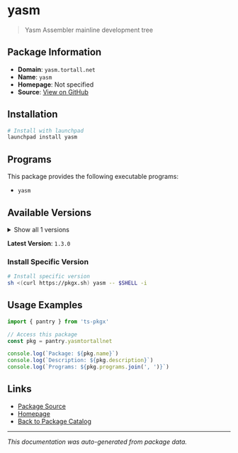 # yasm

> Yasm Assembler mainline development tree

## Package Information

- **Domain**: `yasm.tortall.net`
- **Name**: `yasm`
- **Homepage**: Not specified
- **Source**: [View on GitHub](https://github.com/pkgxdev/pantry/tree/main/projects/yasm.tortall.net/package.yml)

## Installation

```bash
# Install with launchpad
launchpad install yasm
```

## Programs

This package provides the following executable programs:

- `yasm`

## Available Versions

<details>
<summary>Show all 1 versions</summary>

- `1.3.0`

</details>

**Latest Version**: `1.3.0`

### Install Specific Version

```bash
# Install specific version
sh <(curl https://pkgx.sh) yasm -- $SHELL -i
```

## Usage Examples

```typescript
import { pantry } from 'ts-pkgx'

// Access this package
const pkg = pantry.yasmtortallnet

console.log(`Package: ${pkg.name}`)
console.log(`Description: ${pkg.description}`)
console.log(`Programs: ${pkg.programs.join(', ')}`)
```

## Links

- [Package Source](https://github.com/pkgxdev/pantry/tree/main/projects/yasm.tortall.net/package.yml)
- [Homepage](#)
- [Back to Package Catalog](../package-catalog.md)

---

*This documentation was auto-generated from package data.*
